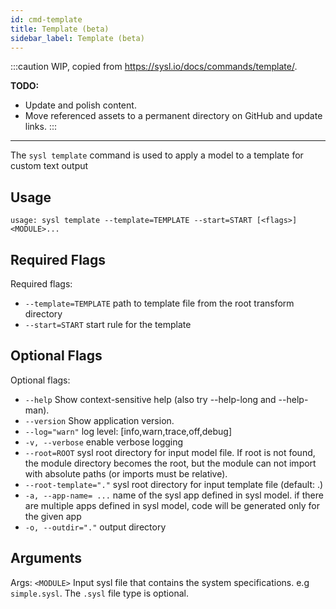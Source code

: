 ```yaml
---
id: cmd-template
title: Template (beta)
sidebar_label: Template (beta)
---
```


:::caution
WIP, copied from https://sysl.io/docs/commands/template/.

**TODO:**

- Update and polish content.
- Move referenced assets to a permanent directory on GitHub and update links.
  :::

---

The `sysl template` command is used to apply a model to a template for custom text output

## Usage

`usage: sysl template --template=TEMPLATE --start=START [<flags>] <MODULE>...`

## Required Flags

Required flags:

- `--template=TEMPLATE` path to template file from the root transform directory
- `--start=START` start rule for the template

## Optional Flags

Optional flags:

- `--help` Show context-sensitive help (also try --help-long and --help-man).
- `--version` Show application version.
- `--log="warn"` log level: [info,warn,trace,off,debug]
- `-v, --verbose` enable verbose logging
- `--root=ROOT` sysl root directory for input model file. If root is not found, the module directory
  becomes the root, but the module can not import with absolute paths (or imports must be
  relative).
- `--root-template="."` sysl root directory for input template file (default: .)
- `-a, --app-name= ...` name of the sysl app defined in sysl model. if there are multiple apps defined in sysl
  model, code will be generated only for the given app
- `-o, --outdir="."` output directory

## Arguments

Args:
`<MODULE>` Input sysl file that contains the system specifications. e.g `simple.sysl`. The `.sysl` file type is optional.
